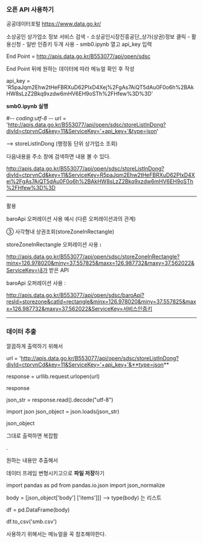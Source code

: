 ### 오픈 API 사용하기 



공공데이터포털 https://www.data.go.kr/

 

소상공인 상가업소 정보 서비스 검색  - 소상공인시장진흥공단_상가(상권)정보 클릭 -  활용신청 - 일반 인증키 두개 사용 - smb0.ipynb 열고 api_key 입력

End Point = http://apis.data.go.kr/B553077/api/open/sdsc

End Point 뒤에 원하는 데이터에 따라 메뉴얼 확인 후 작성

api_key = 'R5paJqm2Ehw2tHeFBRXuD62PIxD4Xej%2FgAs7AiQT5dAu0F0o6h%2BAkHW8sLzZ2Bkq9xzdw6mHV6EH9oSTh%2FHfew%3D%3D'



**smb0.ipynb 실행**

#-*- coding:utf-8 -*-
url = 'http://apis.data.go.kr/B553077/api/open/sdsc/storeListInDong?divId=ctprvnCd&key=11&ServiceKey='+api_key+'&type=json'

--> storeListInDong (행정동 단위 상가업소 조회)



다음내용을 주소 창에 검색하면 내용 볼 수 있다.

 http://apis.data.go.kr/B553077/api/open/sdsc/storeListInDong?divId=ctprvnCd&key=11&ServiceKey=R5paJqm2Ehw2tHeFBRXuD62PIxD4Xej%2FgAs7AiQT5dAu0F0o6h%2BAkHW8sLzZ2Bkq9xzdw6mHV6EH9oSTh%2FHfew%3D%3D

---

활용

baroApi 오퍼레이션 사용 예시 (다른 오퍼레이션과의 관계)

③ 사각형내 상권조회(storeZoneInRectangle) 

storeZoneInRectangle 오퍼레이션 사용 **:** 

http://apis.data.go.kr/B553077/api/open/sdsc/storeZoneInRectangle?minx=126.978020&miny=37.557825&maxx=126.987732&maxy=37.562022&ServiceKey=내가 받은 API

baroApi 오퍼레이션 사용 :

http://apis.data.go.kr/B553077/api/open/sdsc/baroApi?resId=storezone&catId=rectangle&minx=126.978020&miny=37.557825&maxx=126.987732&maxy=37.562022&ServiceKey=서비스인증키

---





### 데이터 추출

깔끔하게 출력하기 위해서

url = 'http://apis.data.go.kr/B553077/api/open/sdsc/storeListInDong?divId=ctprvnCd&key=11&ServiceKey='+api_key+'&**type=json**

response = urllib.request.urlopen(url)

response

json_str = response.read().decode("utf-8")

import json
json_object = json.loads(json_str)

json_object

그대로 출력하면 복잡함

.

원하는 내용만 추출해서

데이터 프레임 변형시키고으로 **파일 저장**하기

import pandas as pd
from pandas.io.json import json_normalize

body = [json_object['body'] ['items']]] --> type(body) 는 리스트

df = pd.DataFrame(body)

df.to_csv('smb.csv') 



사용하기 위해서는 메뉴얼을 꼭 참조해야한다.

